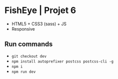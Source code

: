 # FishEye | Projet 6

- HTML5 + CSS3 (sass) + JS
- Responsive

## Run commands
- `git checkout dev`
- `npm install autoprefixer postcss postcss-cli -g`
- `npm i`
- `npm run dev`
